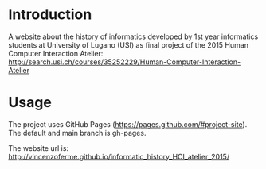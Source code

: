 # Introduction
A website about the history of informatics developed by 1st year informatics students at University of Lugano (USI) as final project of the 2015 Human Computer Interaction Atelier: http://search.usi.ch/courses/35252229/Human-Computer-Interaction-Atelier

# Usage
The project uses GitHub Pages (https://pages.github.com/#project-site). The default and main branch is gh-pages.

The website url is: http://vincenzoferme.github.io/informatic_history_HCI_atelier_2015/
